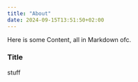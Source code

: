 ```yaml
---
title: "About"
date: 2024-09-15T13:51:50+02:00
---
```


Here is some Content, all in Markdown ofc.

### Title

stuff

